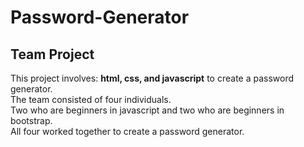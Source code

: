 # Password-Generator
<h2> Team Project</h2>
This project involves: <strong>html, css, and javascript</strong> to create a password generator.
<br>
The team consisted of four individuals. 
<br>
Two who are beginners in javascript and two who are beginners in bootstrap.
<br>
All four worked together to create a password generator. 
